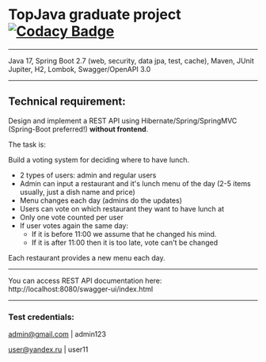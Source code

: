 # TopJava graduate project [![Codacy Badge](https://app.codacy.com/project/badge/Grade/93c9f23df5b244059084d6d3bea9e398)](https://www.codacy.com/gh/YuriyPl/lunch-voting/dashboard?utm_source=github.com&amp;utm_medium=referral&amp;utm_content=YuriyPl/lunch-voting&amp;utm_campaign=Badge_Grade)

---

Java 17, Spring Boot 2.7 (web, security, data jpa, test, cache), Maven, JUnit Jupiter, H2, Lombok, Swagger/OpenAPI 3.0

---
## Technical requirement:

Design and implement a REST API using Hibernate/Spring/SpringMVC (Spring-Boot preferred!) **without frontend**.

The task is:

Build a voting system for deciding where to have lunch.

* 2 types of users: admin and regular users
* Admin can input a restaurant and it's lunch menu of the day (2-5 items usually, just a dish name and price)
* Menu changes each day (admins do the updates)
* Users can vote on which restaurant they want to have lunch at
* Only one vote counted per user
* If user votes again the same day:
    - If it is before 11:00 we assume that he changed his mind.
    - If it is after 11:00 then it is too late, vote can't be changed

Each restaurant provides a new menu each day.

---

You can access REST API documentation here: http://localhost:8080/swagger-ui/index.html

---

### Test credentials:

admin@gmail.com | admin123

user@yandex.ru | user11